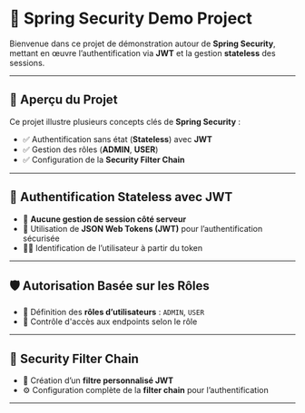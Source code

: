 # 🔐 Spring Security Demo Project

Bienvenue dans ce projet de démonstration autour de **Spring Security**, mettant en œuvre l’authentification via **JWT** et la gestion **stateless** des sessions.

---

## 🧩 Aperçu du Projet

Ce projet illustre plusieurs concepts clés de **Spring Security** :

- ✅ Authentification sans état (**Stateless**) avec **JWT**
- ✅ Gestion des rôles (**ADMIN**, **USER**)
- ✅ Configuration de la **Security Filter Chain**
  

---

## 🔑 Authentification Stateless avec JWT

- 🚫 **Aucune gestion de session côté serveur**
- 🪪 Utilisation de **JSON Web Tokens (JWT)** pour l’authentification sécurisée
- 🙋‍♂️ Identification de l’utilisateur à partir du token

---

## 🛡️ Autorisation Basée sur les Rôles

- 👥 Définition des **rôles d’utilisateurs** : `ADMIN`, `USER`
- 🔐 Contrôle d'accès aux endpoints selon le rôle

---

## 🧱 Security Filter Chain

- 🧰 Création d’un **filtre personnalisé JWT**
- ⚙️ Configuration complète de la **filter chain** pour l’authentification

---





